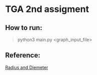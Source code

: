 # TGA 2nd assigment

## How to run:
> python3 main.py <graph_input_file>


## Reference:
[Radius and Diemeter](https://cs.stackexchange.com/questions/74210/efficient-algorithm-to-compute-radius-of-tree)